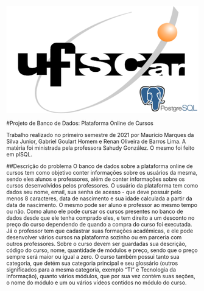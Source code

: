 ![Logotipo_UFSCAR](./imagens/repositorio_logo.png)

#Projeto de Banco de Dados: Plataforma Online de Cursos

Trabalho realizado no primeiro semestre de 2021 por Maurício Marques da Silva Junior, Gabriel Goulart Homem e Renan Oliveira de Barros Lima. A matéria foi ministrada pela professora Sahudy González. O mesmo foi feito em plSQL.

##Descrição do problema
O banco de dados sobre a plataforma online de cursos tem como objetivo conter informações sobre os usuários da mesma, sendo eles alunos e professores, além de conter informações sobre os cursos desenvolvidos pelos professores. O usuário da plataforma tem como dados seu nome, email, sua senha de acesso - que deve possuir pelo menos 8 caracteres, data de nascimento e sua idade calculada a partir da data de nascimento. O mesmo pode ser aluno e professor ao mesmo tempo ou não. Como aluno ele pode cursar os cursos presentes no banco de dados desde que ele tenha comprado eles, e tem direito a um desconto no preço do curso dependendo de quando a compra do curso foi executada. Já o professor tem que cadastrar suas formações acadêmicas, e ele pode desenvolver vários cursos na plataforma sozinho ou em parceria com outros professores. Sobre o curso devem ser guardadas sua descrição, código do curso, nome, quantidade de módulos e preço, sendo que o preço sempre será maior ou igual a zero. O curso também possui tanto sua categoria, que detém sua categoria principal e seu glossário (outros significados para a mesma categoria, exemplo “TI” e Tecnologia da informação), quanto vários módulos, que por sua vez contém suas seções, o nome do módulo e um ou vários vídeos contidos no módulo do curso.

